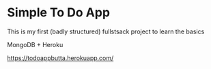 # Simple To Do App

This is my first (badly structured) fullstsack project to learn the basics

MongoDB + Heroku

https://todoappbutta.herokuapp.com/
